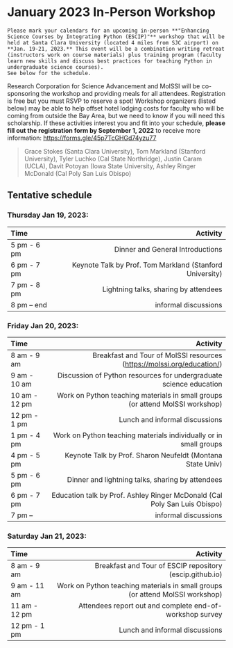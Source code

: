# January 2023 In-Person Workshop

```{admonition} ESCIP worksop at Santa Clara University
Please mark your calendars for an upcoming in-person **"Enhancing Science Courses by Integrating Python (ESCIP)"** workshop that will be held at Santa Clara University (located 4 miles from SJC airport) on **Jan. 19-21, 2023.** This event will be a combination writing retreat (instructors work on course materials) plus training program (faculty learn new skills and discuss best practices for teaching Python in undergraduate science courses). 
See below for the schedule. 
```

Research Corporation for Science Advancement and MolSSI will be co-sponsoring the workshop and providing meals for all attendees. Registration is free but you must RSVP to reserve a spot! Workshop organizers (listed below) may be able to help offset hotel lodging costs for faculty who will be coming from outside the Bay Area, but we need to know if you will need this scholarship. If these activities interest you and fit into your schedule, **please fill out the registration form by September 1, 2022** to receive more information: https://forms.gle/45p7TcGHGd74yzu77

>Grace Stokes (Santa Clara University), Tom Markland (Stanford University), Tyler Luchko (Cal State Northridge), Justin Caram (UCLA), Davit Potoyan (Iowa State University, Ashley Ringer McDonald (Cal Poly San Luis Obispo)

## Tentative schedule

### Thursday Jan 19, 2023:

|    Time         |   Activity   |
| :------------   | -------------: |
| 5 pm - 6 pm     |        Dinner and General Introductions       |
| 6 pm - 7 pm     |      Keynote Talk by Prof. Tom Markland (Stanford University)       |
| 7 pm - 8 pm     | Lightning talks, sharing by attendees |
|8 pm – end       | informal discussions |

### Friday Jan 20, 2023:

|    Time         |   Activity   |
| :------------   | -------------: |
|8 am - 9 am | Breakfast and Tour of MolSSI resources (https://molssi.org/education/) |
|9 am - 10 am | Discussion of Python resources for undergraduate science education |
|10 am - 12 pm | Work on Python teaching materials in small groups (or attend MolSSI workshop) |
|12 pm - 1 pm | Lunch and informal discussions |
|1 pm - 4 pm | Work on Python teaching materials individually or in small groups |
|4 pm - 5 pm | Keynote Talk by Prof. Sharon Neufeldt (Montana State Univ)  |
|5 pm - 6 pm | Dinner and lightning talks, sharing by attendees |
|6 pm - 7 pm | Education talk by Prof. Ashley Ringer McDonald (Cal Poly San Luis Obispo) |
|7 pm –  | informal discussions |

### Saturday Jan 21, 2023:

|    Time         |   Activity   |
| :------------   | -------------: |
| 8 am - 9 am | Breakfast and Tour of ESCIP repository (escip.github.io) |
| 9 am - 11 am | Work on Python teaching materials in small groups (or attend MolSSI workshop) |
| 11 am - 12 pm | Attendees report out and complete end-of-workshop survey |
| 12 pm - 1 pm | Lunch and informal discussions |


